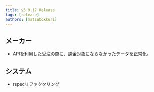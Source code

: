 ```yaml
---
title: v3.9.17 Release
tags: [release]
authors: [matsubokkuri]
---
```


<!-- truncate -->

## メーカー

- APIを利用した受注の際に、課金対象にならなかったデータを正常化。

## システム

- rspecリファクタリング

